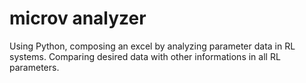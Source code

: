 # microv analyzer
Using Python, composing an excel by analyzing parameter data in RL systems. Comparing desired data with other informations in all RL parameters.
